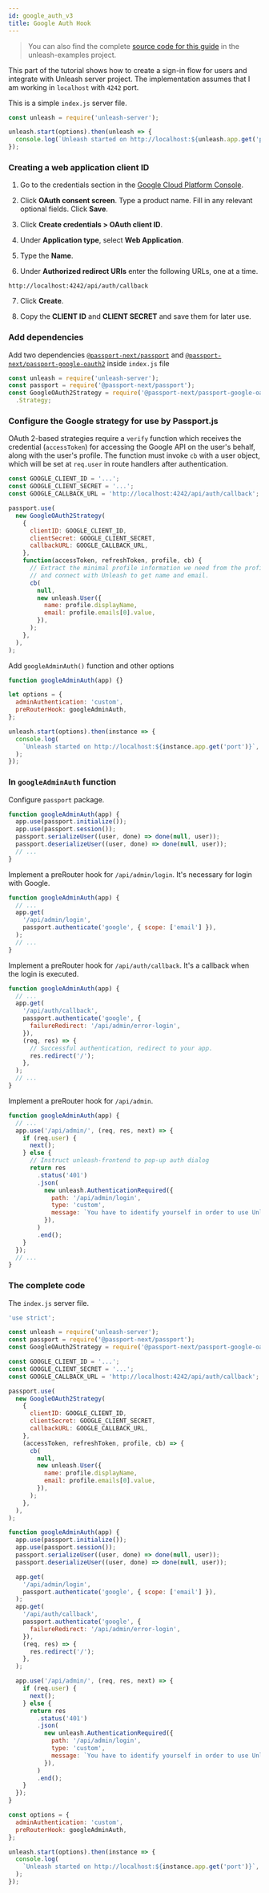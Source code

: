 ```yaml
---
id: google_auth_v3
title: Google Auth Hook
---
```


> You can also find the complete [source code for this guide](https://github.com/Unleash/unleash-examples/tree/main/v3/securing-google-auth) in the unleash-examples project.

This part of the tutorial shows how to create a sign-in flow for users and integrate with Unleash server project. The implementation assumes that I am working in `localhost` with `4242` port.

This is a simple `index.js` server file.

```javascript
const unleash = require('unleash-server');

unleash.start(options).then(unleash => {
  console.log(`Unleash started on http://localhost:${unleash.app.get('port')}`);
});
```

### Creating a web application client ID

1. Go to the credentials section in the [Google Cloud Platform Console](https://console.cloud.google.com/apis/credentials?_ga=2.77615956.-1991581217.1542834301).

2. Click **OAuth consent screen**. Type a product name. Fill in any relevant optional fields. Click **Save**.

3. Click **Create credentials > OAuth client ID**.

4. Under **Application type**, select **Web Application**.

5. Type the **Name**.

6. Under **Authorized redirect URIs** enter the following URLs, one at a time.

```
http://localhost:4242/api/auth/callback
```

7. Click **Create**.

8. Copy the **CLIENT ID** and **CLIENT SECRET** and save them for later use.

### Add dependencies

Add two dependencies [`@passport-next/passport`](https://www.npmjs.com/package/@passport-next/passport) and [`@passport-next/passport-google-oauth2`](https://www.npmjs.com/package/@passport-next/passport-google-oauth2) inside `index.js` file

```js
const unleash = require('unleash-server');
const passport = require('@passport-next/passport');
const GoogleOAuth2Strategy = require('@passport-next/passport-google-oauth2')
  .Strategy;
```

### Configure the Google strategy for use by Passport.js

OAuth 2-based strategies require a `verify` function which receives the credential (`accessToken`) for accessing the Google API on the user's behalf, along with the user's profile. The function must invoke `cb` with a user object, which will be set at `req.user` in route handlers after authentication.

```js
const GOOGLE_CLIENT_ID = '...';
const GOOGLE_CLIENT_SECRET = '...';
const GOOGLE_CALLBACK_URL = 'http://localhost:4242/api/auth/callback';

passport.use(
  new GoogleOAuth2Strategy(
    {
      clientID: GOOGLE_CLIENT_ID,
      clientSecret: GOOGLE_CLIENT_SECRET,
      callbackURL: GOOGLE_CALLBACK_URL,
    },
    function(accessToken, refreshToken, profile, cb) {
      // Extract the minimal profile information we need from the profile object
      // and connect with Unleash to get name and email.
      cb(
        null,
        new unleash.User({
          name: profile.displayName,
          email: profile.emails[0].value,
        }),
      );
    },
  ),
);
```

Add `googleAdminAuth()` function and other options

```js
function googleAdminAuth(app) {}

let options = {
  adminAuthentication: 'custom',
  preRouterHook: googleAdminAuth,
};

unleash.start(options).then(instance => {
  console.log(
    `Unleash started on http://localhost:${instance.app.get('port')}`,
  );
});
```

### In `googleAdminAuth` function

Configure `passport` package.

```js
function googleAdminAuth(app) {
  app.use(passport.initialize());
  app.use(passport.session());
  passport.serializeUser((user, done) => done(null, user));
  passport.deserializeUser((user, done) => done(null, user));
  // ...
}
```

Implement a preRouter hook for `/api/admin/login`. It's necessary for login with Google.

```js
function googleAdminAuth(app) {
  // ...
  app.get(
    '/api/admin/login',
    passport.authenticate('google', { scope: ['email'] }),
  );
  // ...
}
```

Implement a preRouter hook for `/api/auth/callback`. It's a callback when the login is executed.

```js
function googleAdminAuth(app) {
  // ...
  app.get(
    '/api/auth/callback',
    passport.authenticate('google', {
      failureRedirect: '/api/admin/error-login',
    }),
    (req, res) => {
      // Successful authentication, redirect to your app.
      res.redirect('/');
    },
  );
  // ...
}
```

Implement a preRouter hook for `/api/admin`.

```js
function googleAdminAuth(app) {
  // ...
  app.use('/api/admin/', (req, res, next) => {
    if (req.user) {
      next();
    } else {
      // Instruct unleash-frontend to pop-up auth dialog
      return res
        .status('401')
        .json(
          new unleash.AuthenticationRequired({
            path: '/api/admin/login',
            type: 'custom',
            message: `You have to identify yourself in order to use Unleash. Click the button and follow the instructions.`,
          }),
        )
        .end();
    }
  });
  // ...
}
```

### The complete code

The `index.js` server file.

```js
'use strict';

const unleash = require('unleash-server');
const passport = require('@passport-next/passport');
const GoogleOAuth2Strategy = require('@passport-next/passport-google-oauth2');

const GOOGLE_CLIENT_ID = '...';
const GOOGLE_CLIENT_SECRET = '...';
const GOOGLE_CALLBACK_URL = 'http://localhost:4242/api/auth/callback';

passport.use(
  new GoogleOAuth2Strategy(
    {
      clientID: GOOGLE_CLIENT_ID,
      clientSecret: GOOGLE_CLIENT_SECRET,
      callbackURL: GOOGLE_CALLBACK_URL,
    },
    (accessToken, refreshToken, profile, cb) => {
      cb(
        null,
        new unleash.User({
          name: profile.displayName,
          email: profile.emails[0].value,
        }),
      );
    },
  ),
);

function googleAdminAuth(app) {
  app.use(passport.initialize());
  app.use(passport.session());
  passport.serializeUser((user, done) => done(null, user));
  passport.deserializeUser((user, done) => done(null, user));

  app.get(
    '/api/admin/login',
    passport.authenticate('google', { scope: ['email'] }),
  );
  app.get(
    '/api/auth/callback',
    passport.authenticate('google', {
      failureRedirect: '/api/admin/error-login',
    }),
    (req, res) => {
      res.redirect('/');
    },
  );

  app.use('/api/admin/', (req, res, next) => {
    if (req.user) {
      next();
    } else {
      return res
        .status('401')
        .json(
          new unleash.AuthenticationRequired({
            path: '/api/admin/login',
            type: 'custom',
            message: `You have to identify yourself in order to use Unleash. Click the button and follow the instructions.`,
          }),
        )
        .end();
    }
  });
}

const options = {
  adminAuthentication: 'custom',
  preRouterHook: googleAdminAuth,
};

unleash.start(options).then(instance => {
  console.log(
    `Unleash started on http://localhost:${instance.app.get('port')}`,
  );
});
```
